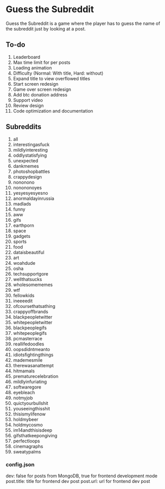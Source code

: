 # Guess the Subreddit

Guess the Subreddit is a game where the player has to guess the name of the
subreddit just by looking at a post.

## To-do
1. Leaderboard
2. Max time limit for per posts
3. Loading animation
4. Difficulty (Normal: With title, Hard: without)
5. Expand title to view overflowed titles
6. Start screen redesign
7. Game over screen redesign
8. Add btc donation address
9. Support video
10. Review design
11. Code optimization and documentation

## Subreddits
1. all
2. interestingasfuck
3. mildlyinteresting
4. oddlystatisfying
5. unexpected
6. dankmemes
7. photoshopbattles
8. crappydesign
9. nononono
10. nonononoyes
11. yesyesyesyesno
12. anormaldayinrussia
13. madlads
14. funny
15. aww
16. gifs
17. earthporn
18. space
19. gadgets
20. sports
21. food
22. dataisbeautiful
23. art
24. woahdude
25. osha
26. techsupportgore
27. wellthatsucks
28. wholesomememes
29. wtf
30. fellowkids
31. ineeeedit
32. ofcoursethatsathing
33. crappyoffbrands
34. blackpeopletwitter
35. whitepeopletwitter
36. blackpeoplegifs
37. whitepeoplegifs
38. pcmasterrace
39. reallifedoodles
40. oopsdidntmeanto
41. idiotsfightingthings
42. mademesmile
43. therewasanattempt
44. hitmamals
45. prematurecelebration
46. mildlyinfuriating
47. softwaregore
48. eyebleach
49. notmyjob
50. quictyourbullshit
51. youseeingthisshit
52. thisismylifenow
53. holdmybeer
54. holdmycosmo
55. im14andthisisdeep
56. gifsthatkeepongiving
57. perfectloops
58. cinemagraphs
59. sweatypalms

### config.json
dev: false for posts from MongoDB, true for frontend development mode
post.title: title for frontend dev post
post.url: url for frontend dev post
